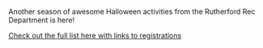 Another season of awesome Halloween activities from the Rutherford Rec Department is here!

[Check out the full list here with links to registrations](https://www.rutherfordboronj.com/departments/recreation/2024/10/01/halloween-activities/)
